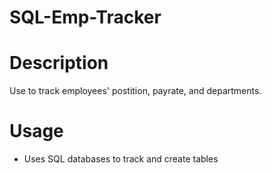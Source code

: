 # SQL-Emp-Tracker

# Description
Use to track employees' postition, payrate, and departments.

# Usage 
- Uses SQL databases to track and create tables
